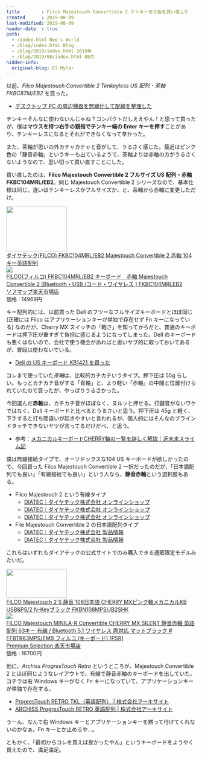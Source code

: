 ```yaml
---
title        : Filco Majestouch Convertible 2 テンキーあり版を買い直した
created      : 2019-08-09
last-modified: 2019-08-09
header-date  : true
path:
  - /index.html Neo's World
  - /blog/index.html Blog
  - /blog/2019/index.html 2019年
  - /blog/2019/08/index.html 08月
hidden-info:
  original-blog: El Mylar
---
```


以前、*Filco Majestouch Convertible 2 Tenkeyless US 配列・茶軸 FKBC87M/EB2* を買った。

- [デスクトップ PC の周辺機器を無線化して配線を整理した](/blog/2019/02/06-01.html)

テンキーそんなに使わないんじゃね？コンパクトだしええやん！と思って買ったが、僕は**マウスを持つ右手の親指でテンキー端の Enter キーを押す**ことがあり、テンキーレスになるとそれができなくなって辛かった。

また、茶軸が思いの外カチャカチャと音がして、うるさく感じた。最近はピンク色の「静音赤軸」というキーも出ているようで、茶軸よりは赤軸の方がうるさくないようなので、思い切って買い直すことにした。

買い直したのは、**Filco Majestouch Convertible 2 フルサイズ US 配列・赤軸 FKBC104MRL/EB2**。同じ Majestouch Convertible 2 シリーズなので、基本仕様は同じ。違いはテンキーレスかフルサイズか、と、茶軸から赤軸に変更しただけ。

<div class="ad-amazon">
  <div class="ad-amazon-image">
    <a href="https://www.amazon.co.jp/dp/B00R49LIDI?tag=neos21-22&amp;linkCode=osi&amp;th=1&amp;psc=1">
      <img src="https://m.media-amazon.com/images/I/41KTw3W5cuL._SL160_.jpg" width="160" height="120">
    </a>
  </div>
  <div class="ad-amazon-info">
    <div class="ad-amazon-title">
      <a href="https://www.amazon.co.jp/dp/B00R49LIDI?tag=neos21-22&amp;linkCode=osi&amp;th=1&amp;psc=1">ダイヤテック(FILCO) FKBC104MRL/EB2 Majestouch Convertible 2 赤軸 104キー英語配列</a>
    </div>
  </div>
</div>

<div class="ad-rakuten">
  <div class="ad-rakuten-image">
    <a href="https://hb.afl.rakuten.co.jp/hgc/g00pyd12.waxycef8.g00pyd12.waxyd0ad/?pc=https%3A%2F%2Fitem.rakuten.co.jp%2Fdtc%2F4515213011287%2F&amp;m=http%3A%2F%2Fm.rakuten.co.jp%2Fdtc%2Fi%2F10772752%2F">
      <img src="https://thumbnail.image.rakuten.co.jp/@0_mall/dtc/cabinet/mc75/37802.jpg?_ex=128x128">
    </a>
  </div>
  <div class="ad-rakuten-info">
    <div class="ad-rakuten-title">
      <a href="https://hb.afl.rakuten.co.jp/hgc/g00pyd12.waxycef8.g00pyd12.waxyd0ad/?pc=https%3A%2F%2Fitem.rakuten.co.jp%2Fdtc%2F4515213011287%2F&amp;m=http%3A%2F%2Fm.rakuten.co.jp%2Fdtc%2Fi%2F10772752%2F">FILCO(フィルコ) FKBC104MRL/EB2 キーボード　赤軸 Majestouch Convertible 2 [Bluetooth・USB /コード・ワイヤレス ] FKBC104MRLEB2</a>
    </div>
    <div class="ad-rakuten-shop">
      <a href="https://hb.afl.rakuten.co.jp/hgc/g00pyd12.waxycef8.g00pyd12.waxyd0ad/?pc=https%3A%2F%2Fwww.rakuten.co.jp%2Fdtc%2F&amp;m=http%3A%2F%2Fm.rakuten.co.jp%2Fdtc%2F">ソフマップ楽天市場店</a>
    </div>
    <div class="ad-rakuten-price">価格 : 14969円</div>
  </div>
</div>

キー配列的には、以前買った Dell のフツーなフルサイズキーボードとほぼ同じ (正確には Filco はアプリケーションキーが単独で存在せず Fn キーになっている) なのだが、Cherry MX スイッチの「軽さ」を知ってからだと、普通のキーボードは押下圧が重すぎて負担に感じるようになってしまった。Dell のキーボードも悪くはないので、会社で使う機会があればと思いサブ的に取っておいてあるが、普段は使わないでいる。

- [Dell の US キーボード KB1421 を買った](/blog/2018/05/26-02.html)

コレまで使っていた*茶軸*は、比較的カチカチいうタイプ。押下圧は 55g らしい。もっとカチカチ音がする「青軸」と、より軽い「赤軸」の中間と位置付けられていたので買ったが、やっぱりうるさかった。

今回選んだ**赤軸**は、カチカチ音がほぼなく、ヌルッと押せる。打鍵音がないワケではなく、Dell キーボードと比べるとうるさいと思う。押下圧は 45g と軽く、下手すると打ち間違いが起きやすいと言われるが、個人的にはそんなのブラインドタッチできないヤツが言ってるだけだべ、と思う。

- 参考：[メカニカルキーボードCHERRY軸の一覧を詳しく解説｜近未来スライム記](https://xenonhyx.com/mechanical-keyboard-type/)

僕は無線接続タイプで、オーソドックスな104 US キーボードが欲しかったので、今回買った Filco Majestouch Convertible 2 一択だったのだが、「日本語配列でも良い」「有線接続でも良い」という人なら、**静音赤軸**という選択肢もある。

- Filco Majestouch 2 という有線タイプ
  - [DIATEC｜ダイヤテック株式会社 オンラインショップ](https://www.diatec.co.jp/shop/det.php?prod_c=2270)
  - [DIATEC｜ダイヤテック株式会社 オンラインショップ](https://www.diatec.co.jp/shop/det.php?prod_c=2268)
  - [DIATEC｜ダイヤテック株式会社 オンラインショップ](https://www.diatec.co.jp/shop/det.php?prod_c=2758)
- File Majestouch Convertible 2 の日本語配列タイプ
  - [DIATEC｜ダイヤテック株式会社 製品情報](https://www.diatec.co.jp/products/det.php?prod_c=4056)
  - [DIATEC｜ダイヤテック株式会社 製品情報](https://www.diatec.co.jp/products/det.php?prod_c=3972)

これらはいずれもダイアテックの公式サイトでのみ購入できる通販限定モデルみたいだ。

<div class="ad-amazon">
  <div class="ad-amazon-image">
    <a href="https://www.amazon.co.jp/dp/B07DVRPR1W?tag=neos21-22&amp;linkCode=osi&amp;th=1&amp;psc=1">
      <img src="https://m.media-amazon.com/images/I/31id2YgcBVL._SL160_.jpg" width="160" height="77">
    </a>
  </div>
  <div class="ad-amazon-info">
    <div class="ad-amazon-title">
      <a href="https://www.amazon.co.jp/dp/B07DVRPR1W?tag=neos21-22&amp;linkCode=osi&amp;th=1&amp;psc=1">FILCO Majestouch 2 S 静音 108日本語 CHERRY MXピンク軸メカニカルKB USB&amp;PS/2 N-Keyブラック FKBN108MPS/JB2SHK</a>
    </div>
  </div>
</div>

<div class="ad-rakuten">
  <div class="ad-rakuten-image">
    <a href="https://hb.afl.rakuten.co.jp/hgc/g00rwh82.waxycc66.g00rwh82.waxyd3d8/?pc=https%3A%2F%2Fitem.rakuten.co.jp%2Fkitcut-ps%2F485119%2F&amp;m=http%3A%2F%2Fm.rakuten.co.jp%2Fkitcut-ps%2Fi%2F10112390%2F">
      <img src="https://thumbnail.image.rakuten.co.jp/@0_mall/kitcut-ps/cabinet/item/126/p-203920.jpg?_ex=128x128">
    </a>
  </div>
  <div class="ad-rakuten-info">
    <div class="ad-rakuten-title">
      <a href="https://hb.afl.rakuten.co.jp/hgc/g00rwh82.waxycc66.g00rwh82.waxyd3d8/?pc=https%3A%2F%2Fitem.rakuten.co.jp%2Fkitcut-ps%2F485119%2F&amp;m=http%3A%2F%2Fm.rakuten.co.jp%2Fkitcut-ps%2Fi%2F10112390%2F">FILCO Majestouch MINILA-R Convertible CHERRY MX SILENT 静音赤軸 英語配列 63キー 有線 / Bluetooth 5.1 ワイヤレス 両対応 マットブラック # FFBTR63MPS/EMB フィルコ (キーボード) [PSR]</a>
    </div>
    <div class="ad-rakuten-shop">
      <a href="https://hb.afl.rakuten.co.jp/hgc/g00rwh82.waxycc66.g00rwh82.waxyd3d8/?pc=https%3A%2F%2Fwww.rakuten.co.jp%2Fkitcut-ps%2F&amp;m=http%3A%2F%2Fm.rakuten.co.jp%2Fkitcut-ps%2F">Premium Selection 楽天市場店</a>
    </div>
    <div class="ad-rakuten-price">価格 : 16700円</div>
  </div>
</div>

他に、*Archiss ProgresTouch Retro* というところが、Majestouch Convertible 2 とほぼ同じようなレイアウトで、有線で静音赤軸のキーボードを出していた。コチラは右 Windows キーがなく Fn キーになっていて、アプリケーションキーが単独で存在する。

- [ProgresTouch RETRO TKL（英語配列） | 株式会社アーキサイト](http://www.archisite.co.jp/products/archiss/progres-touch/retro-tkl-en/)
- [ARCHISS ProgresTouch RETRO 英語配列 | 株式会社アーキサイト](http://www.archisite.co.jp/products/archiss/progres-touch/retro-en/)

うーん、なんで右 Windows キーとアプリケーションキーを黙って付けてくれないのかなぁ。Fn キーとか止めろや…。

ともかく、「最初からコレを買えば良かったやん」というキーボードをようやく買えたので、満足満足。
